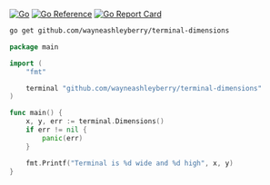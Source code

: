 [![Go](https://github.com/wayneashleyberry/terminal-dimensions/actions/workflows/go.yml/badge.svg)](https://github.com/wayneashleyberry/terminal-dimensions/actions/workflows/go.yml)
[![Go Reference](https://pkg.go.dev/badge/github.com/wayneashleyberry/terminal-dimensions.svg)](https://pkg.go.dev/github.com/wayneashleyberry/terminal-dimensions)
[![Go Report Card](https://goreportcard.com/badge/github.com/wayneashleyberry/terminal-dimensions)](https://goreportcard.com/report/github.com/wayneashleyberry/terminal-dimensions)

```sh
go get github.com/wayneashleyberry/terminal-dimensions
```

```go
package main

import (
	"fmt"

	terminal "github.com/wayneashleyberry/terminal-dimensions"
)

func main() {
	x, y, err := terminal.Dimensions()
	if err != nil {
		panic(err)
	}

	fmt.Printf("Terminal is %d wide and %d high", x, y)
}
```

